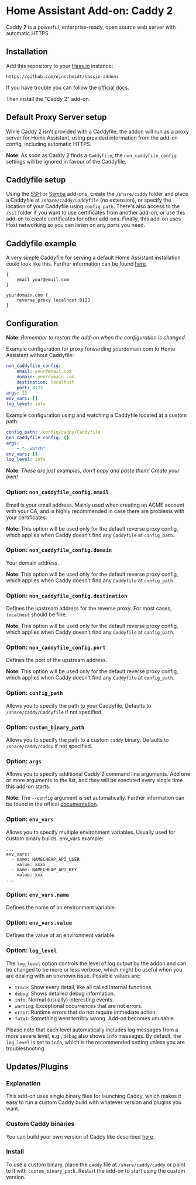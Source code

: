 # Home Assistant Add-on: Caddy 2

Caddy 2 is a powerful, enterprise-ready, open source web server with automatic HTTPS

## Installation

Add this repository to your [Hass.io](https://home-assistant.io/hassio/) instance:

`https://github.com/einschmidt/hassio-addons`

If you have trouble you can follow the [official docs](https://home-assistant.io/hassio/installing_third_party_addons/).

Then install the "Caddy 2" add-on.

## Default Proxy Server setup

While Caddy 2 isn't provided with a Caddyfile, the addon will run as a proxy server for Home Assistant, using provided information from the add-on config, including automatic HTTPS.

**Note**: As soon as Caddy 2 finds a `Caddyfile`, the `non_caddyfile_config` settings will be ignored in favour of the Caddyfile.

## Caddyfile setup

Using the [SSH](https://home-assistant.io/addons/ssh/) or [Samba](https://home-assistant.io/addons/samba/) add-ons, create the `/share/caddy` folder and place a Caddyfile at `/share/caddy/Caddyfile` (no extension), or specify the location of your Caddyfile using `config_path`. There's also access to the `/ssl` folder if you want to use certificates from another add-on, or use this add-on to create certificates for other add-ons. Finally, this add-on uses Host networking so you can listen on any ports you need.

## Caddyfile example

A very simple Caddyfile for serving a default Home Assistant installation could look like this. Further information can be found [here](https://caddyserver.com/docs/caddyfile).

```
{
	email your@email.com
}

yourdomain.com {
	reverse_proxy localhost:8123
}
```

## Configuration

**Note**: _Remember to restart the add-on when the configuration is changed._

Example configuration for proxy forwarding yourdomain.com to Home Assistant without Caddyfile:
```yaml
non_caddyfile_config:
	email: your@email.com
	domain: yourdomain.com
	destination: localhost
	port: 8123
args: []
env_vars: []
log_level: info
```

Example configuration using and watching a Caddyfile located at a custom path:
```yaml
config_path: /config/caddy/Caddyfile
non_caddyfile_config: {}
args:
	- "--watch"
env_vars: []
log_level: info
```

**Note**: _These are just examples, don't copy and paste them! Create your own!_

### Option: `non_caddyfile_config.email`

Email is your email address. Mainly used when creating an ACME account with your CA, and is highly recommended in case there are problems with your certificates.

**Note**: This option will be used only for the default reverse proxy config, which applies when Caddy doesn't find any `Caddyfile` at `config_path`.

### Option: `non_caddyfile_config.domain`

Your domain address.

**Note**: This option will be used only for the default reverse proxy config, which applies when Caddy doesn't find any `Caddyfile` at `config_path`.

### Option: `non_caddyfile_config.destination`

Defines the upstream address for the reverse proxy. For most cases, `localhost` should be fine.

**Note**: This option will be used only for the default reverse proxy config, which applies when Caddy doesn't find any `Caddyfile` at `config_path`.

### Option: `non_caddyfile_config.port`

Defines the port of the upstream address.

**Note**: This option will be used only for the default reverse proxy config, which applies when Caddy doesn't find any `Caddyfile` at `config_path`.

### Option: `config_path`

Allows you to specify the path to your Caddyfile. Defaults to `/share/caddy/Caddyfile` if not specified.

### Option: `custom_binary_path`

Allows you to specify the path to a custom `caddy` binary. Defaults to `/share/caddy/caddy` if not specified.

### Option: `args`

Allows you to specify additional Caddy 2 command line arguments.
Add one or more arguments to the list, and they will be executed every single time this add-on starts.

**Note**: The `--config` argument is set automatically. Further information can be found in the offical [documentation](https://caddyserver.com/docs/command-line#caddy-run).

### Option: `env_vars`

Allows you to specify multiple environment variables. Usually used for custom binary builds.
env_vars example:

```
...
env_vars:
  - name: NAMECHEAP_API_USER
    value: xxxx
  - name: NAMECHEAP_API_KEY
    value: xxx
...
```

### Option: `env_vars.name`

Defines the name of an environment variable.

### Option: `env_vars.value`

Defines the value of an environment variable.

### Option: `log_level`

The `log_level` option controls the level of log output by the addon and can
be changed to be more or less verbose, which might be useful when you are
dealing with an unknown issue. Possible values are:

- `trace`: Show every detail, like all called internal functions.
- `debug`: Shows detailed debug information.
- `info`: Normal (usually) interesting events.
- `warning`: Exceptional occurrences that are not errors.
- `error`: Runtime errors that do not require immediate action.
- `fatal`: Something went terribly wrong. Add-on becomes unusable.

Please note that each level automatically includes log messages from a
more severe level, e.g., `debug` also shows `info` messages. By default,
the `log_level` is set to `info`, which is the recommended setting unless
you are troubleshooting.

## Updates/Plugins

### Explanation

This add-on uses single binary files for launching Caddy, which makes it easy to run a custom Caddy build with whatever version and plugins you want.

### Custom Caddy binaries

You can build your own version of Caddy like described [here](https://caddyserver.com/docs/build#xcaddy).

### Install

To use a custom binary, place the `caddy` file at `/share/caddy/caddy` or point to it with `custom_binary_path`. Restart the add-on to start using the custom version.
